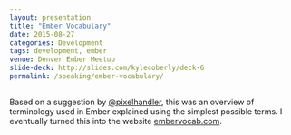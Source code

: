 ```yaml
---
layout: presentation
title: "Ember Vocabulary"
date: 2015-08-27
categories: Development
tags: development, ember
venue: Denver Ember Meetup
slide-deck: http://slides.com/kylecoberly/deck-6
permalink: /speaking/ember-vocabulary/
---
```

Based on a suggestion by <a href="https://twitter.com/pixelhandler">@pixelhandler</a>, this was an overview of terminology used in Ember explained using the simplest possible terms. I eventually turned this into the website <a href="http://www.embervocab.com/">embervocab.com</a>.
